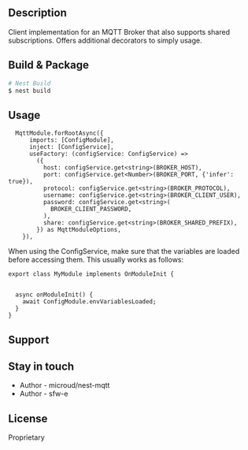 ## Description

Client implementation for an MQTT Broker that also supports shared subscriptions.
Offers additional decorators to simply usage.

## Build & Package
```bash
# Nest Build
$ nest build
```

## Usage

```
  MqttModule.forRootAsync({
      imports: [ConfigModule],
      inject: [ConfigService],
      useFactory: (configService: ConfigService) =>
        ({
          host: configService.get<string>(BROKER_HOST),
          port: configService.get<Number>(BROKER_PORT, {'infer': true}),
          protocol: configService.get<string>(BROKER_PROTOCOL),
          username: configService.get<string>(BROKER_CLIENT_USER),
          password: configService.get<string>(
            BROKER_CLIENT_PASSWORD,
          ),
          share: configService.get<string>(BROKER_SHARED_PREFIX),
        }) as MqttModuleOptions,
    }),
```

When using the ConfigService, make sure that the variables are loaded before accessing them.
This usually works as follows:
```
export class MyModule implements OnModuleInit {
  
  
  async onModuleInit() {
    await ConfigModule.envVariablesLoaded;
  }
}
```

## Support

## Stay in touch

- Author - microud/nest-mqtt
- Author - sfw-e

## License

Proprietary
